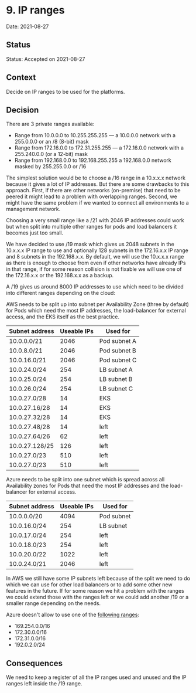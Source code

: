 # 9. IP ranges

Date: 2021-08-27

## Status

Status: Accepted on 2021-08-27

## Context

Decide on IP ranges to be used for the platforms.

## Decision

There are 3 private ranges available:

- Range from 10.0.0.0 to 10.255.255.255 — a 10.0.0.0 network with a 255.0.0.0 or an /8 (8-bit) mask
- Range from 172.16.0.0 to 172.31.255.255 — a 172.16.0.0 network with a 255.240.0.0 (or a 12-bit) mask
- Range from 192.168.0.0 to 192.168.255.255 a 192.168.0.0 network masked by 255.255.0.0 or /16

The simplest solution would be to choose a /16 range in a 10.x.x.x network because it gives a lot of IP addresses. But there are some drawbacks to this approach. First, if there are other networks (on-premise) that need to be peered it might lead to a problem with overlapping ranges. Second, we might have the same problem if we wanted to connect all environments to a management network.

Choosing a very small range like a /21 with 2046 IP addresses could work but when split into multiple other ranges for pods and load balancers it becomes just too small.

We have decided to use /19 mask which gives us 2048 subnets in the 10.x.x.x IP range to use and optionally 128 subnets in the 172.16.x.x IP range and 8 subnets in the 192.168.x.x. By default, we will use the 10.x.x.x range as there is enough to choose from even if other networks have already IPs in that range, if for some reason collision is not fixable we will use one of the 172.16.x.x or the 192.168.x.x as a backup.

A /19 gives us around 8000 IP addresses to use which need to be divided into different ranges depending on the cloud:

AWS needs to be split up into subnet per Availability Zone (three by default) for Pods which need the most IP addresses, the load-balancer for external access, and the EKS itself as the best practice.

| Subnet address | Useable IPs | Used for     |
| -------------- | ----------- | ------------ |
| 10.0.0.0/21    | 2046        | Pod subnet A |
| 10.0.8.0/21    | 2046        | Pod subnet B |
| 10.0.16.0/21   | 2046        | Pod subnet C |
| 10.0.24.0/24   | 254         | LB subnet A  |
| 10.0.25.0/24   | 254         | LB subnet B  |
| 10.0.26.0/24   | 254         | LB subnet C  |
| 10.0.27.0/28   | 14          | EKS          |
| 10.0.27.16/28  | 14          | EKS          |
| 10.0.27.32/28  | 14          | EKS          |
| 10.0.27.48/28  | 14          | left         |
| 10.0.27.64/26  | 62          | left         |
| 10.0.27.128/25 | 126         | left         |
| 10.0.27.0/23   | 510         | left         |
| 10.0.27.0/23   | 510         | left         |

Azure needs to be split into one subnet which is spread across all Availability zones for Pods that need the most IP addresses and the load-balancer for external access.

| Subnet address | Useable IPs | Used for   |
| -------------- | ----------- | ---------- |
| 10.0.0.0/20    | 4094        | Pod subnet |
| 10.0.16.0/24   | 254         | LB subnet  |
| 10.0.17.0/24   | 254         | left       |
| 10.0.18.0/23   | 254         | left       |
| 10.0.20.0/22   | 1022        | left       |
| 10.0.24.0/21   | 2046        | left       |

In AWS we still have some IP subnets left because of the split we need to do which we can use for other load balancers or to add some other new features in the future. If for some reason we hit a problem with the ranges we could extend those with the ranges left or we could add another /19 or a smaller range depending on the needs.

Azure doesn't allow to use one of the [following ranges](https://docs.microsoft.com/en-us/azure/aks/configure-azure-cni):

- 169.254.0.0/16
- 172.30.0.0/16
- 172.31.0.0/16
- 192.0.2.0/24

## Consequences

We need to keep a register of all the IP ranges used and unused and the IP ranges left inside the /19 range.

